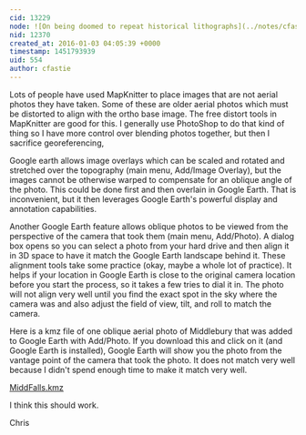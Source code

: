 ```yaml
---
cid: 13229
node: ![On being doomed to repeat historical lithographs](../notes/cfastie/11-05-2015/on-being-doomed-to-repeat-historical-lithographs)
nid: 12370
created_at: 2016-01-03 04:05:39 +0000
timestamp: 1451793939
uid: 554
author: cfastie
---
```


Lots of people have used MapKnitter to place images that are not aerial photos they have taken. Some of these are older aerial photos which must be distorted to align with the ortho base image. The free distort tools in MapKnitter are good for this. I generally use PhotoShop to do that kind of thing so I have more control over blending photos together, but then I sacrifice georeferencing, 

Google earth allows image overlays which can be scaled and rotated and stretched over the topography (main menu, Add/Image Overlay), but the images cannot be otherwise warped to compensate for an oblique angle of the photo. This could be done first and then overlain in Google Earth. That is inconvenient, but it then leverages Google Earth's powerful display and annotation capabilities.

Another Google Earth feature allows oblique photos to be viewed from the perspective of the camera that took them (main menu, Add/Photo). A dialog box opens so you can select a photo from your hard drive and then align it in 3D space to have it match the Google Earth landscape behind it. These alignment tools take some practice (okay, maybe a whole lot of practice). It helps if your location in Google Earth is close to the original camera location before you start the process, so it takes a few tries to dial it in. The photo will not align very well until you find the exact spot in the sky where the camera was and also adjust the field of view, tilt, and roll to match the camera.

Here is a kmz file of one oblique aerial photo of Middlebury that was added to Google Earth with Add/Photo. If you download this and click on it (and Google Earth is installed), Google Earth will show you the photo from the vantage point of the camera that took the photo. It does not match very well because I didn't spend enough time to make it match very well.

<a href="//i.publiclab.org/system/images/photos/000/013/494/original/MiddFalls.kmz"><i class="icon icon-file"></i> MiddFalls.kmz</a>

I think this should work.

Chris

